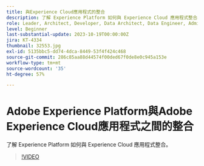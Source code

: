 ```yaml
---
title: 與Experience Cloud應用程式的整合
description: 了解 Experience Platform 如何與 Experience Cloud 應用程式整合。
role: Leader, Architect, Developer, Data Architect, Data Engineer, Admin, User
level: Beginner
last-substantial-update: 2023-10-19T00:00:00Z
jira: KT-4334
thumbnail: 32553.jpg
exl-id: 5135bbc5-dd74-4dca-8449-53f4f424c468
source-git-commit: 286c85aa88d44574f00ded67f0de8e0c945a153e
workflow-type: tm+mt
source-wordcount: '35'
ht-degree: 57%

---
```


# Adobe Experience Platform與Adobe Experience Cloud應用程式之間的整合

了解 Experience Platform 如何與 Experience Cloud 應用程式整合。

>[!VIDEO](https://video.tv.adobe.com/v/32553?learn=on&enablevpops)


